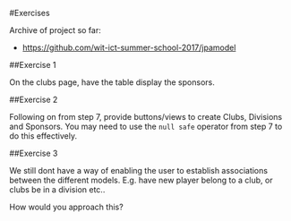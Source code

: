 #Exercises

Archive of project so far:

- <https://github.com/wit-ict-summer-school-2017/jpamodel>

##Exercise 1

On the clubs page, have the table display the sponsors.

##Exercise 2

Following on from step 7, provide buttons/views to create Clubs, Divisions and Sponsors. You may need to use the `null safe` operator from step 7 to do this effectively.

##Exercise 3

We still dont have a way of enabling the user to establish associations between the different models. E.g. have new player belong to a club, or clubs be in a division etc..

How would you approach this?

